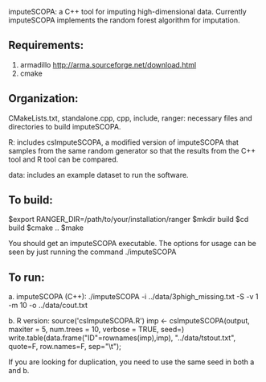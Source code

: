 imputeSCOPA: a C++ tool for imputing high-dimensional data.
Currently imputeSCOPA implements the random forest algorithm for imputation. 

Requirements:
-------------
1. armadillo   http://arma.sourceforge.net/download.html
2. cmake

Organization:
-------------
CMakeLists.txt, standalone.cpp, cpp, include, ranger: necessary files and directories to build imputeSCOPA. 

R: includes csImputeSCOPA, a modified version of imputeSCOPA that samples from the same random generator so that the results from the C++ tool and R tool can be compared.

data: includes an example dataset to run the software.

To build:
---------
$export RANGER_DIR=/path/to/your/installation/ranger 
$mkdir build
$cd build 
$cmake .. 
$make

You should get an imputeSCOPA executable. The options for usage can be seen by just running the command ./imputeSCOPA 

To run:
-------
a. imputeSCOPA (C++):
./imputeSCOPA -i ../data/3phigh_missing.txt -S <seed> -v 1 -m 10 -o ../data/cout.txt

b. R version:
source('csImputeSCOPA.R')
imp <- csImputeSCOPA(output, maxiter = 5, num.trees = 10, verbose = TRUE, seed=<seed>)
write.table(data.frame("ID"=rownames(imp),imp), "../data/tstout.txt",  quote=F, row.names=F, sep="\t");

If you are looking for duplication, you need to use the same seed in both a and b. 

